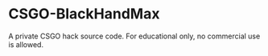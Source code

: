 # CSGO-BlackHandMax
A private CSGO hack source code.
For educational only, no commercial use is allowed.
